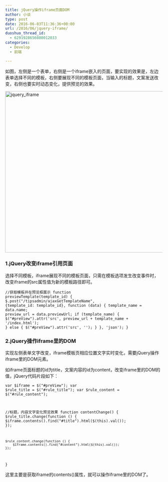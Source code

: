 ```yaml
---
title: jQuery操作iframe页面DOM
author: 小谈
type: post
date: 2016-06-03T11:36:36+00:00
url: /2016/06/jquery-iframe/
duoshuo_thread_id:
  - 6291928656080012033
categories:
  - Develop
  - 前端

---
```

如图，左侧是一个表单，右侧是一个iframe嵌入的页面，要实现的效果是，左边表单选择不同的模板，右侧要展现不同的模板页面，当输入的标题，文案发送改变，右侧也要实时动态变化，提供预览的效果。

<a href="https://blog.tanteng.me/wp-content/uploads/2016/06/jquery_iframe.png" target="_blank"><img class="alignnone size-full wp-image-10135" src="https://blog.tanteng.me/wp-content/uploads/2016/06/jquery_iframe.png" alt="jquery_iframe" width="1092" height="514" /></a>

<!--more-->

### 1.jQuery改变iframe引用页面

选择不同模板，iframe展现不同的模板页面，只需在模板选项发生改变事件时，改变iframe的src属性值为新的模板路径即可。

<code class="lang:php decode:true ">//获取模板并在预览框展示
function previewTemplate(template_id) {
    $.post("/tipsadmin/ajaxGetTemplateName", {template_id: template_id}, function (data) {
        template_name = data.name;
        preview_url = data.previewUrl;
        if (template_name) {
            $("#preView").attr('src', preview_url + template_name + '/index.html');
        } else {
            $("#preView").attr('src', '');
        }
    }, 'json');
}</code>

### 2.jQuery操作iframe里的DOM

实现左侧表单文字改变，iframe模板页相应位置文字实时变化，需要jQuery操作iframe里的DOM元素。

如iframe页面标题的id为title，文案内容的id为content，改变iframe里的DOM的值，jQuery代码片段如下：

<code class="lang:php decode:true ">var $iframe = $("#preView");
var $rule_title = $("#rule_title");
var $rule_content = $("#rule_content");

//标题，内容文字变化预览效果
function contentChange() {
    $rule_title.change(function () {
        $iframe.contents().find("#title").html($(this).val());
    });

    $rule_content.change(function () {
        $iframe.contents().find("#content").html($(this).val());
    });
}</code>

这里主要是获取iframe的contents()属性，就可以操作iframe里的DOM了。